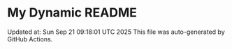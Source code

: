 # My Dynamic README
Updated at: Sun Sep 21 09:18:01 UTC 2025
This file was auto-generated by GitHub Actions.
